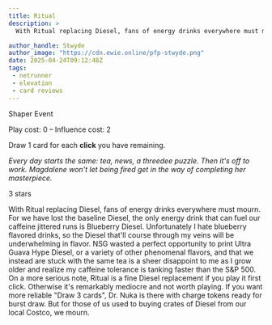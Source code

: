 ```yaml
---
title: Ritual
description: >
  With Ritual replacing Diesel, fans of energy drinks everywhere must mourn. For we have lost the baseline Diesel, the only energy drink that can fuel our caffeine jittered runs is Blueberry Diesel. Unfortunately I hate blueberry flavored drinks, so the Diesel that'll course through my veins will be underwhelming in flavor. NSG wasted a perfect opportunity to print Ultra Guava Hype Diesel, or a variety of other phenomenal flavors, and that we instead are stuck with the same tea is a sheer disappoint to me as I grow older and realize my caffeine tolerance is tanking faster than the S&P 500. On a more serious note, Ritual is a fine Diesel replacement if you play it first click. Otherwise it's remarkably mediocre and not worth playing. If you want more reliable "Draw 3 cards", Dr. Nuka is there with charge tokens ready for burst draw. But for those of us used to buying crates of Diesel from our local Costco, we mourn.

author_handle: Stwyde
author_image: "https://cdn.ewie.online/pfp-stwyde.png"
date: 2025-04-24T09:12:48Z
tags:
 - netrunner
 - elevation
 - card reviews
---
```


<card-frame name="ritual" side="runner" stars="3" src="https://cdn.ewie.online/20250424091339-Image.jpeg">

<div class="visually-hidden" id="card-name-ritual">

Shaper Event

Play cost: 0 – Influence cost: 2

Draw 1 card for each **click** you have remaining.

_Every day starts the same: tea, news, a threedee puzzle. Then it's off to work. Magdalene won't let being fired get in the way of completing her masterpiece._

3 stars

</div>

</card-frame>

<script type="module" src="/assets/js/components/card-frame.js"></script>

With Ritual replacing Diesel, fans of energy drinks everywhere must mourn. For we have lost the baseline Diesel, the only energy drink that can fuel our caffeine jittered runs is Blueberry Diesel. Unfortunately I hate blueberry flavored drinks, so the Diesel that'll course through my veins will be underwhelming in flavor. NSG wasted a perfect opportunity to print Ultra Guava Hype Diesel, or a variety of other phenomenal flavors, and that we instead are stuck with the same tea is a sheer disappoint to me as I grow older and realize my caffeine tolerance is tanking faster than the S&P 500. On a more serious note, Ritual is a fine Diesel replacement if you play it first click. Otherwise it's remarkably mediocre and not worth playing. If you want more reliable "Draw 3 cards", Dr. Nuka is there with charge tokens ready for burst draw. But for those of us used to buying crates of Diesel from our local Costco, we mourn.
